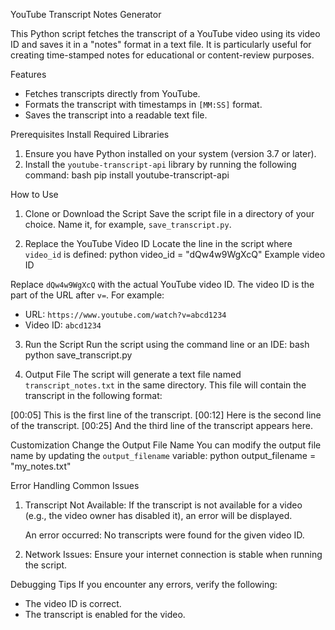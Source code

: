 YouTube Transcript Notes Generator

This Python script fetches the transcript of a YouTube video using its video ID and saves it in a "notes" format in a text file. It is particularly useful for creating time-stamped notes for educational or content-review purposes.

Features
- Fetches transcripts directly from YouTube.
- Formats the transcript with timestamps in `[MM:SS]` format.
- Saves the transcript into a readable text file.



Prerequisites
Install Required Libraries
1. Ensure you have Python installed on your system (version 3.7 or later).
2. Install the `youtube-transcript-api` library by running the following command:
   bash
   pip install youtube-transcript-api
   



How to Use

1. Clone or Download the Script
Save the script file in a directory of your choice. Name it, for example, `save_transcript.py`.

2. Replace the YouTube Video ID
Locate the line in the script where `video_id` is defined:
python
video_id = "dQw4w9WgXcQ"  Example video ID

Replace `dQw4w9WgXcQ` with the actual YouTube video ID. The video ID is the part of the URL after `v=`. For example:
- URL: `https://www.youtube.com/watch?v=abcd1234`
- Video ID: `abcd1234`

3. Run the Script
Run the script using the command line or an IDE:
bash
python save_transcript.py


4. Output File
The script will generate a text file named `transcript_notes.txt` in the same directory. This file will contain the transcript in the following format:

[00:05] This is the first line of the transcript.
[00:12] Here is the second line of the transcript.
[00:25] And the third line of the transcript appears here.




Customization
Change the Output File Name
You can modify the output file name by updating the `output_filename` variable:
python
output_filename = "my_notes.txt"




Error Handling
Common Issues
1. Transcript Not Available:
   If the transcript is not available for a video (e.g., the video owner has disabled it), an error will be displayed.
   
   An error occurred: No transcripts were found for the given video ID.
   

2. Network Issues:
   Ensure your internet connection is stable when running the script.

Debugging Tips
If you encounter any errors, verify the following:
- The video ID is correct.
- The transcript is enabled for the video.

